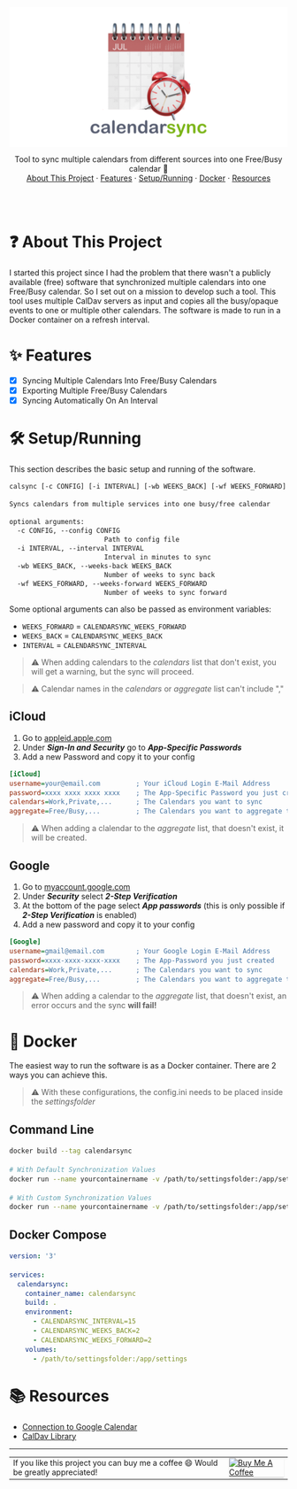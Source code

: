 <div align="center">
	<img src="./meta/banner.png" align="center"/>
	<p align="center">
    	Tool to sync multiple calendars from different sources into one Free/Busy calendar 📆
		<br/>
		<a href="#-about-this-project">About This Project</a>
		·
		<a href="#-features">Features</a>
		·
		<a href="#-setuprunning">Setup/Running</a>
		·
		<a href="#-docker">Docker</a>
		·
		<a href="#-resources">Resources</a>
  	</p>
	<br/>
</div>
<br/>

# :question: About This Project
I started this project since I had the problem that there wasn't a publicly available (free) software that synchronized multiple calendars into one Free/Busy calendar. So I set out on a mission to develop such a tool. This tool uses multiple CalDav servers as input and copies all the busy/opaque events to one or multiple other calendars. The software is made to run in a Docker container on a refresh interval.

# :sparkles: Features
- [X] Syncing Multiple Calendars Into Free/Busy Calendars
- [X] Exporting Multiple Free/Busy Calendars
- [X] Syncing Automatically On An Interval

# :hammer_and_wrench: Setup/Running
This section describes the basic setup and running of the software.

```
calsync [-c CONFIG] [-i INTERVAL] [-wb WEEKS_BACK] [-wf WEEKS_FORWARD]

Syncs calendars from multiple services into one busy/free calendar

optional arguments:
  -c CONFIG, --config CONFIG
                        Path to config file
  -i INTERVAL, --interval INTERVAL
                        Interval in minutes to sync
  -wb WEEKS_BACK, --weeks-back WEEKS_BACK
                        Number of weeks to sync back
  -wf WEEKS_FORWARD, --weeks-forward WEEKS_FORWARD
                        Number of weeks to sync forward
```
Some optional arguments can also be passed as environment variables:
- `WEEKS_FORWARD`	= `CALENDARSYNC_WEEKS_FORWARD`
- `WEEKS_BACK`		= `CALENDARSYNC_WEEKS_BACK`
- `INTERVAL`		= `CALENDARSYNC_INTERVAL`

> ⚠️ When adding calendars to the *calendars* list that don't exist, you will get a warning, but the sync will proceed.

> ⚠️ Calendar names in the *calendars* or *aggregate* list can't include ","

## iCloud
1. Go to [appleid.apple.com](https://appleid.apple.com/account/home)
2. Under ***Sign-In and Security*** go to ***App-Specific Passwords***
3. Add a new Password and copy it to your config

```ini
[iCloud]
username=your@email.com			; Your iCloud Login E-Mail Address
password=xxxx xxxx xxxx xxxx	; The App-Specific Password you just created
calendars=Work,Private,...		; The Calendars you want to sync
aggregate=Free/Busy,...			; The Calendars you want to aggregate to
```
> ⚠️ When adding a clalendar to the *aggregate* list, that doesn't exist, it will be created.

## Google
1. Go to [myaccount.google.com](https://myaccount.google.com)
2. Under ***Security*** select ***2-Step Verification***
3. At the bottom of the page select ***App passwords*** (this is only possible if ***2-Step Verification*** is enabled)
4. Add a new password and copy it to your config

```ini
[Google]
username=gmail@email.com		; Your Google Login E-Mail Address
password=xxxx-xxxx-xxxx-xxxx	; The App-Password you just created
calendars=Work,Private,...		; The Calendars you want to sync
aggregate=Free/Busy,...			; The Calendars you want to aggregate to
```
> ⚠️ When adding a calendar to the *aggregate* list, that doesn't exist, an error occurs and the sync **will fail!**

# :whale: Docker
The easiest way to run the software is as a Docker container. There are 2 ways you can achieve this.

> ⚠️ With these configurations, the config.ini needs to be placed inside the *settingsfolder*

## Command Line
```sh
docker build --tag calendarsync

# With Default Synchronization Values
docker run --name yourcontainername -v /path/to/settingsfolder:/app/settings calendarsync

# With Custom Synchronization Values
docker run --name yourcontainername -v /path/to/settingsfolder:/app/settings -e CALENDARSYNC_WEEKS_FORWARD=2 -e CALENDARSYNC_WEEKS_BACK=2 -e CALENDARSYNC_INTERVAL=15 calendarsync
```

## Docker Compose
```yml
version: '3'

services:
  calendarsync:
    container_name: calendarsync
    build: .
    environment:
      - CALENDARSYNC_INTERVAL=15
      - CALENDARSYNC_WEEKS_BACK=2
      - CALENDARSYNC_WEEKS_FORWARD=2
    volumes:
      - /path/to/settingsfolder:/app/settings
```

# :books: Resources
- [Connection to Google Calendar](https://blog.lasall.dev/post/tell-me-why-google-and-caldav)
- [CalDav Library](https://github.com/python-caldav/caldav/tree/master)

---
<table style="width: 100%; border: none;" cellspacing="0" cellpadding="0" border="0">
	<tr>
		<td>If you like this project you can buy me a coffee 😄 Would be greatly appreciated!</td>
		<td><a href="https://www.buymeacoffee.com/pauldev" target="_blank"><img src="https://www.buymeacoffee.com/assets/img/custom_images/orange_img.png" alt="Buy Me A Coffee" style="height: 41px !important;width: 174px !important;box-shadow: 0px 3px 2px 0px rgba(190, 190, 190, 0.5) !important;-webkit-box-shadow: 0px 3px 2px 0px rgba(190, 190, 190, 0.5) !important;" ></a>
		</td>
	</tr>
</table>
